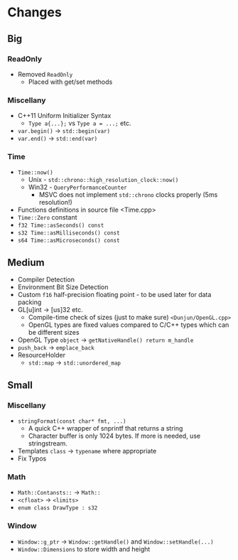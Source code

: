 # Changes

## Big

### ReadOnly

* Removed `ReadOnly`
	- Placed with get/set methods

### Miscellany

* C++11 Uniform Initializer Syntax
	- `Type a{...};` vs `Type a = ...;` etc.
* `var.begin()` -> `std::begin(var)`
* `var.end()` -> `std::end(var)`

### Time

* `Time::now()`
	- Unix  - `std::chrono::high_resolution_clock::now()`
	- Win32 - `QueryPerformanceCounter`
		* MSVC does not implement `std::chrono` clocks properly (5ms resolution!)
* Functions definitions in source file <Time.cpp>
* `Time::Zero` constant
* `f32 Time::asSeconds() const`
* `s32 Time::asMilliseconds() const`
* `s64 Time::asMicroseconds() const`

## Medium

* Compiler Detection
* Environment Bit Size Detection
* Custom `f16` half-precision floating point - to be used later for data packing
* GL[u]int -> [us]32 etc.
	- Compile-time check of sizes (just to make sure) `<Dunjun/OpenGL.cpp>`
	- OpenGL types are fixed values compared to C/C++ types which can be different sizes
* OpenGL Type `object` -> `getNativeHandle() return m_handle`
* `push_back` -> `emplace_back`
* ResourceHolder
	- `std::map` -> `std::unordered_map`

## Small

### Miscellany

* `stringFormat(const char* fmt, ...)`
	- A quick C++ wrapper of snprintf that returns a string
	- Character buffer is only 1024 bytes. If more is needed, use stringstream.
* Templates `class` -> `typename` where appropriate
* Fix Typos

### Math

* `Math::Contansts::` -> `Math::`
* `<cfloat>` -> `<limits>`
* `enum class DrawType : s32`

### Window

* `Window::g_ptr` -> `Window::getHandle()` and `Window::setHandle(...)`
* `Window::Dimensions` to store width and height

